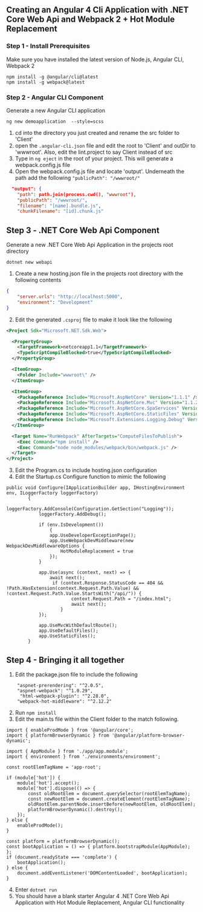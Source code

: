 ## Creating an Angular 4 Cli Application with .NET Core Web Api and Webpack 2 + Hot Module Replacement 

### Step 1 - Install Prerequisites
Make sure you have installed the latest version of Node.js, Angular CLI, Webpack 2

```
npm install -g @angular/cli@latest 
npm install -g webpack@latest
```

### Step 2 - Angular CLI Component
Generate a new Angular CLI application 

```
ng new demoapplication  --style=scss
```

1. cd into the directory you just created and rename the src folder to 'Client'
2. open the `.angular-cli.json` file and edit the root to 'Client' and outDir to 'wwwroot'. Also, edit the lint.project to say Client instead of src
3. Type in `ng eject` in the root of your project. This will generate a webpack.config.js file
4. Open the webpack.config.js file and locate 'output'. Underneath the path add the following `"publicPath": "/wwwroot/"`

```json
  "output": {
    "path": path.join(process.cwd(), "wwwroot"),
    "publicPath": "/wwwroot/",
    "filename": "[name].bundle.js",
    "chunkFilename": "[id].chunk.js"
 ```

## Step 3 - .NET Core Web Api Component
Generate a new .NET Core Web Api Application in the projects root directory

```
dotnet new webapi
```

1. Create a new hosting.json file in the projects root directory with the following contents
```json
{
    "server.urls": "http://localhost:5000",
    "environment": "Development"
}
```
2. Edit the generated `.csproj` file to make it look like the following 
```xml
<Project Sdk="Microsoft.NET.Sdk.Web">

  <PropertyGroup>
    <TargetFramework>netcoreapp1.1</TargetFramework>
    <TypeScriptCompileBlocked>true</TypeScriptCompileBlocked>
  </PropertyGroup>

  <ItemGroup>
    <Folder Include="wwwroot\" />
  </ItemGroup>

  <ItemGroup>
    <PackageReference Include="Microsoft.AspNetCore" Version="1.1.1" />
    <PackageReference Include="Microsoft.AspNetCore.Mvc" Version="1.1.2" />
    <PackageReference Include="Microsoft.AspNetCore.SpaServices" Version="1.1.0" />
    <PackageReference Include="Microsoft.AspNetCore.StaticFiles" Version="1.1.0" />
    <PackageReference Include="Microsoft.Extensions.Logging.Debug" Version="1.1.1" />
  </ItemGroup>

  <Target Name="RunWebpack" AfterTargets="ComputeFilesToPublish">
    <Exec Command="npm install" />
    <Exec Command="node node_modules/webpack/bin/webpack.js" />
  </Target>
</Project>

```

3. Edit the Program.cs to include hosting.json configuration
4. Edit the Startup.cs Configure function to mimic the following
```
public void Configure(IApplicationBuilder app, IHostingEnvironment env, ILoggerFactory loggerFactory)
        {
            loggerFactory.AddConsole(Configuration.GetSection("Logging"));
            loggerFactory.AddDebug();
            
            if (env.IsDevelopment())
                {
                app.UseDeveloperExceptionPage();
                app.UseWebpackDevMiddleware(new WebpackDevMiddlewareOptions {
                    HotModuleReplacement = true
                });
            }

            app.Use(async (context, next) => {
                await next();
                 if (context.Response.StatusCode == 404 && !Path.HasExtension(context.Request.Path.Value) && !context.Request.Path.Value.StartsWith("/api/")) {
                        context.Request.Path = "/index.html";
                        await next();
                    }
            });
            
            app.UseMvcWithDefaultRoute();
            app.UseDefaultFiles();
            app.UseStaticFiles();
        }
```
## Step 4 - Bringing it all together
1. Edit the package.json file to include the following
```
    "aspnet-prerendering": "^2.0.5",
    "aspnet-webpack": "^1.0.29",
     "html-webpack-plugin": "^2.28.0",
    "webpack-hot-middleware": "^2.12.2"
```
2. Run `npm install`
3. Edit the main.ts file within the Client folder to the match following.
```
import { enableProdMode } from '@angular/core';
import { platformBrowserDynamic } from '@angular/platform-browser-dynamic';

import { AppModule } from './app/app.module';
import { environment } from './environments/environment';

const rootElemTagName = 'app-root'; 

if (module['hot']) {
    module['hot'].accept();
    module['hot'].dispose(() => {
        const oldRootElem = document.querySelector(rootElemTagName);
        const newRootElem = document.createElement(rootElemTagName);
        oldRootElem.parentNode.insertBefore(newRootElem, oldRootElem);
        platformBrowserDynamic().destroy();
    });
} else {
    enableProdMode();
}

const platform = platformBrowserDynamic();
const bootApplication = () => { platform.bootstrapModule(AppModule); };
if (document.readyState === 'complete') {
    bootApplication();
} else {
    document.addEventListener('DOMContentLoaded', bootApplication);
}
```
4. Enter `dotnet run` 
5. You should have a blank starter Angular 4 .NET Core Web Api Application with Hot Module Replacement, Angular CLI functionality
